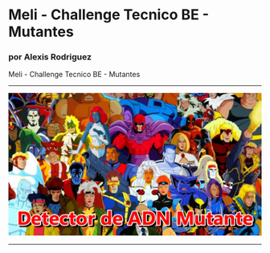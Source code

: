 


# Meli - Challenge Tecnico BE - Mutantes
### por Alexis Rodriguez
Meli - Challenge Tecnico BE - Mutantes

*********
![alt text](https://github.com/alfatymajo/meli-mutants-adr/blob/master/xmen-portada.png "Portada Xmen")
*********
